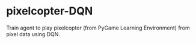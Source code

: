 # pixelcopter-DQN
Train agent to play pixelcopter (from PyGame Learning Environment) from pixel data using DQN.
